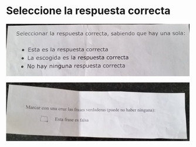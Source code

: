 Seleccione la respuesta correcta
================================

![](seleccionar_respuesta_correcta.jpg)

![](marcar_frases_verdaderas.jpg)

